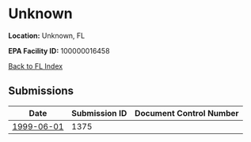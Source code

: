# Unknown

**Location:** Unknown, FL

**EPA Facility ID:** 100000016458

[Back to FL Index](../../index.md)

## Submissions

| Date | Submission ID | Document Control Number |
|------|--------------|-------------------------|
| [1999-06-01](submissions/1375.md) | 1375 |  |
